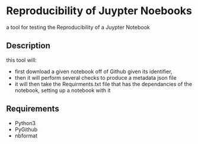
# Reproducibility of Juypter Noebooks

a tool for testing the Reproducibility of a Juypter Notebook


## Description
this tool will:
 - first download a given notebook off of Github given its identifier, 
 - then it will perform several checks to produce a metadata json file
 - it will then take the Requirments.txt file that has the dependancies of the notebook, setting up a notebook with it
 
## Requirements
- Python3 
- PyGithub
- nbformat



